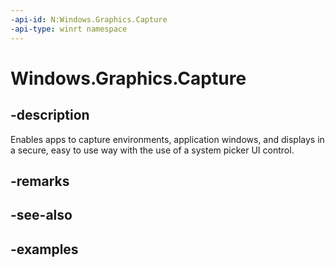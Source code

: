 ```yaml
---
-api-id: N:Windows.Graphics.Capture
-api-type: winrt namespace
---
```


<!-- Namespace syntax.
namespace Windows.Graphics.Capture 
-->

# Windows.Graphics.Capture

## -description

Enables apps to capture environments, application windows, and displays in a secure, easy to use way with the use of a system picker UI control.

## -remarks

## -see-also

## -examples

